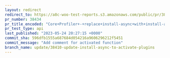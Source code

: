 ```yaml
---
layout: redirect
redirect_to: https://a8c-woo-test-reports.s3.amazonaws.com/public/pr/38434/api/index.html
pr_number: 38434
pr_title_encoded: "Core+Profiler+-+replace+install-async+with+install-activate-async"
pr_test_type: api
last_published: "2023-05-24 20:27:15 +0000"
commit_sha: 596dfb1555a687684d054216a9606296212f5451
commit_message: "Add comment for activated function"
branch_name: update/38410-update-install-async-to-activate-plugins
---
```

